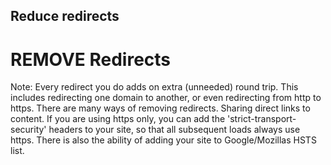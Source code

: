## Reduce redirects

# REMOVE Redirects <!-- .element: class="fragment" -->


Note:
Every redirect you do adds on extra (unneeded) round trip. This includes redirecting one domain to another, or even redirecting from http to https. There are many ways of removing redirects. Sharing direct links to content.
If you are using https only, you can add the 'strict-transport-security' headers to your site, so that all subsequent loads always use https. There is also the ability of adding your site to Google/Mozillas HSTS list.
